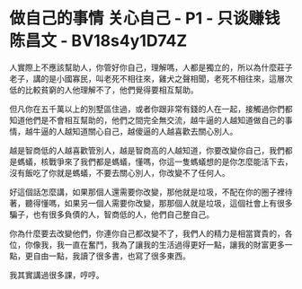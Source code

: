 # 做自己的事情 关心自己 - P1 - 只谈赚钱陈昌文 - BV18s4y1D74Z

人實際上不應該幫助人，你管好你自己，理解嗎，人都是獨立的，所以為什麼莊子老子，講的是小國寡民，叫老死不相往來，雞犬之聲相聞，老死不相往來，這層次低的比較貧窮的人他理解不了，他們覺得要相互幫助。

但凡你在五千萬以上的別墅區住過，或者你跟非常有錢的人在一起，接觸過你們都知道他們是不會相互幫助的，他們之間完全無交流，越牛逼的人越知道做自己的事情，越牛逼的人越知道關心自己，越傻逼的人越喜歡去關心別人。

越是智商低的人越喜歡管別人，越是智商高的人越知道，你要改變你自己，我們都是螞蟻，核戰爭來了我們都是螞蟻，懂嗎，你這一隻螞蟻想的是你怎麼能活下去，沒有飯吃了你就是螞蟻，不要去關心別人，你改變不了任何人。

好這個話怎麼講，如果那個人還需要你改變，那他就是垃圾，不配在你的圈子裡待著，聽得懂嗎，如果另一個人需要你改變，那那個人就是垃圾，這個社會上有很多騙子，也有很多負債的人，智商低的人，他們自己整自己。

你為什麼要去改變他們，你連你自己都改變不了，我們人的精力是相當寶貴的，各位，你像我，我一直在奮鬥，我為了讓我的生活過得更好一點，讓我的財富更多一點，更自由一點，我讀了很多書，也寫了很多東西。

我其實講過很多課，哼哼。